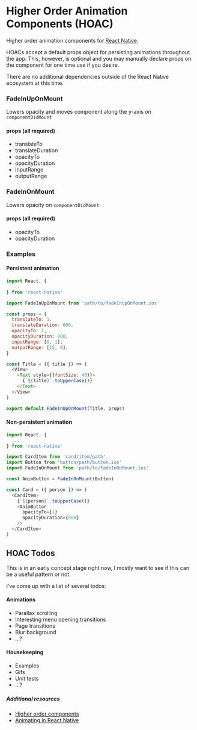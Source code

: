 # Higher Order Animation Components (HOAC)
Higher order animation components for [React Native](https://github.com/facebook/react-native).

HOACs accept a default props object for persisting animations throughout the app. This, however, is optional and you may manually declare props on the component for one time use if you desire.

There are no additional dependencies outside of the React Native ecosystem at this time.

### FadeInUpOnMount
Lowers opacity and moves component along the y-axis on `componentDidMount`

#### props (all required)
* translateTo
* translateDuration
* opacityTo
* opacityDuration
* inputRange
* outputRange

### FadeInOnMount
Lowers opacity on `componentDidMount`

#### props (all required)
* opacityTo
* opacityDuration

### Examples

#### Persistent animation
```javascript
import React, {
  ...
} from 'react-native'

import FadeInUpOnMount from 'path/to/fadeInUpOnMount.ios'

const props = {
  translateTo: 1,
  translateDuration: 600,
  opacityTo: 1,
  opacityDuration: 800,
  inputRange: [0, 1],
  outputRange: [15, 0],
}

const Title = ({ title }) => (
  <View>
    <Text style={{fontSize: 40}}>
      {`${title}`.toUpperCase()}
    </Text>
  </View>
)

export default FadeInUpOnMount(Title, props)
```

#### Non-persistent animation

```javascript
import React, {
  ...
} from 'react-native'

import CardItem from 'card/item/path'
import Button from 'button/path/button.ios'
import FadeInOnMount from 'path/to/fadeInOnMount.ios'

const AnimButton = FadeInOnMount(Button)

const Card = ({ person }) => (
  <CardItem>
    {`${person}`.toUpperCase()}
    <AnimButton
      opacityTo={1}
      opacityDuration={800}
    />
  </CardItem>
)
```

## HOAC Todos

This is in an early concept stage right now, I mostly want to see if this can be a useful pattern or not.

I've come up with a list of several todos:

#### Animations
* Parallax scrolling
* Interesting menu opening transitions
* Page transitions
* Blur background
* ...?

#### Housekeeping
* Examples
* Gifs
* Unit tests
* ...?

##### Additional resources
* [Higher order components](http://natpryce.com/articles/000814.html)
* [Animating in React Native](http://browniefed.com/react-native-animation-book/INTERNALS.html)
